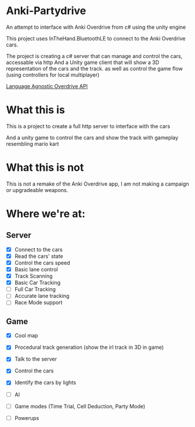 # Anki-Partydrive
An attempt to interface with Anki Overdrive from c# using the unity engine

This project uses InTheHand.BluetoothLE to connect to the Anki Overdrive cars. 

The project is creating a c# server that can manage and control the cars, accessable via http
And a Unity game client that will show a 3D representation of the cars and the track. as well as control the game flow (using controllers for local multiplayer)

[Language Agnostic Overdrive API](https://github.com/MasterAirscrachDev/Anki-Partydrive/tree/main/CarInterface)

# What this is
This is a project to create a full http server to interface with the cars

And a unity game to control the cars and show the track with gameplay resembling mario kart

# What this is not
This is not a remake of the Anki Overdrive app, I am not making a campaign or upgradeable weapons.

# Where we're at:
## Server
- [x] Connect to the cars
- [x] Read the cars' state
- [x] Control the cars speed
- [x] Basic lane control
- [x] Track Scanning
- [x] Basic Car Tracking
- [ ] Full Car Tracking
- [ ] Accurate lane tracking
- [ ] Race Mode support
## Game
- [x] Cool map
- [x] Procedural track generation (show the irl track in 3D in game)
- [x] Talk to the server
- [x] Control the cars
- [x] Identify the cars by lights
- [ ] AI
- [ ] Game modes (Time Trial, Cell Deduction, Party Mode)
- [ ] Powerups

